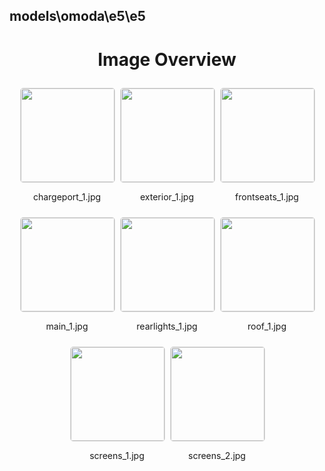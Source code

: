 ## models\omoda\e5\e5

<style>
    .image-gallery {
        display: flex;
        flex-wrap: wrap;
        gap: 10px;
        justify-content: center;
        padding: 10px;
    }
    .image-gallery img {
        width: 150px;
        height: auto;
        border: 1px solid #ddd;
        border-radius: 5px;
    }
    .image-gallery div {
        flex: 1 1 calc(33.333% - 20px); /* Three images per row on large screens */
        max-width: 150px;
        text-align: center;
    }
    @media (max-width: 768px) {
        .image-gallery div {
            flex: 1 1 calc(50% - 20px); /* Two images per row on medium screens */
        }
    }
    @media (max-width: 480px) {
        .image-gallery div {
            flex: 1 1 100%; /* One image per row on small screens */
        }
    }
</style>
<h1 style ="text-align: center;"> Image Overview </h1> <div class="image-gallery">
<div>
<img src="https://media.evkx.net/multimedia/models/omoda/e5/e5/chargeport_1_st.jpg">
<p>chargeport_1.jpg</p>
</div>
<div>
<img src="https://media.evkx.net/multimedia/models/omoda/e5/e5/exterior_1_st.jpg">
<p>exterior_1.jpg</p>
</div>
<div>
<img src="https://media.evkx.net/multimedia/models/omoda/e5/e5/frontseats_1_st.jpg">
<p>frontseats_1.jpg</p>
</div>
<div>
<img src="https://media.evkx.net/multimedia/models/omoda/e5/e5/main_1_st.jpg">
<p>main_1.jpg</p>
</div>
<div>
<img src="https://media.evkx.net/multimedia/models/omoda/e5/e5/rearlights_1_st.jpg">
<p>rearlights_1.jpg</p>
</div>
<div>
<img src="https://media.evkx.net/multimedia/models/omoda/e5/e5/roof_1_st.jpg">
<p>roof_1.jpg</p>
</div>
<div>
<img src="https://media.evkx.net/multimedia/models/omoda/e5/e5/screens_1_st.jpg">
<p>screens_1.jpg</p>
</div>
<div>
<img src="https://media.evkx.net/multimedia/models/omoda/e5/e5/screens_2_st.jpg">
<p>screens_2.jpg</p>
</div>
</div>
